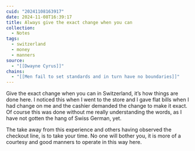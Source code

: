 ```yaml
---
cuid: "20241108163917"
date: 2024-11-08T16:39:17
title: Always give the exact change when you can
collection:
  - Notes
tags:
  - switzerland
  - money
  - manners
source:
  - "[[Dwayne Cyrus]]"
chains:
  - "[[Men fail to set standards and in turn have no boundaries]]"
---
```

Give the exact change when you can in Switzerland, it’s how things are done here. I noticed this when I went to the store and I gave flat bills when I had change on me and the cashier demanded the change to make it exact. Of course this was done without me really understanding the words, as I have not gotten the hang of Swiss German, yet.

The take away from this experience and others having observed the checkout line, is to take your time. No one will bother you, it is more of a courtesy and good manners to operate in this way here.